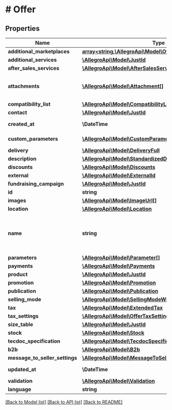 # # Offer

## Properties

Name | Type | Description | Notes
------------ | ------------- | ------------- | -------------
**additional_marketplaces** | [**array<string,\AllegroApi\Model\OfferAdditionalMarketplace>**](OfferAdditionalMarketplace.md) | Settings for each additional marketplace. | [optional]
**additional_services** | [**\AllegroApi\Model\JustId**](JustId.md) |  | [optional]
**after_sales_services** | [**\AllegroApi\Model\AfterSalesServices**](AfterSalesServices.md) |  | [optional]
**attachments** | [**\AllegroApi\Model\Attachment[]**](Attachment.md) | List of offer attachments. You can attach up to 7 files to the offer – one per each attachment type as described in &lt;a href&#x3D;\&quot;/documentation/#operation/createOfferAttachmentUsingPOST\&quot; target&#x3D;\&quot;_blank\&quot;&gt;uploading offer attachments flow&lt;/a&gt;. | [optional]
**compatibility_list** | [**\AllegroApi\Model\CompatibilityList**](CompatibilityList.md) |  | [optional]
**contact** | [**\AllegroApi\Model\JustId**](JustId.md) |  | [optional]
**created_at** | **\DateTime** | Creation date: Format (ISO 8601) - yyyy-MM-dd&#39;T&#39;HH:mm:ss.SSSZ. Cannot be modified. | [optional]
**custom_parameters** | [**\AllegroApi\Model\CustomParameter[]**](CustomParameter.md) | List of custom parameters. You can add up to 4 custom parameters, each containing exactly one value. | [optional]
**delivery** | [**\AllegroApi\Model\DeliveryFull**](DeliveryFull.md) |  | [optional]
**description** | [**\AllegroApi\Model\StandardizedDescription**](StandardizedDescription.md) |  | [optional]
**discounts** | [**\AllegroApi\Model\Discounts**](Discounts.md) |  | [optional]
**external** | [**\AllegroApi\Model\ExternalId**](ExternalId.md) |  | [optional]
**fundraising_campaign** | [**\AllegroApi\Model\JustId**](JustId.md) |  | [optional]
**id** | **string** |  | [optional]
**images** | [**\AllegroApi\Model\ImageUrl[]**](ImageUrl.md) |  | [optional]
**location** | [**\AllegroApi\Model\Location**](Location.md) |  | [optional]
**name** | **string** | Name (title) of an offer. Length cannot be more than 50 characters. Read more: &lt;a href&#x3D;\&quot;../../tutorials/jak-jednym-requestem-wystawic-oferte-powiazana-z-produktem-D7Kj9gw4xFA#tytul-oferty\&quot; target&#x3D;\&quot;_blank\&quot;&gt;PL&lt;/a&gt;  / &lt;a href&#x3D;\&quot;../../tutorials/list-offer-assigned-product-one-request-D7Kj9M71Bu6#offer-title\&quot; target&#x3D;\&quot;_blank\&quot;&gt;EN&lt;/a&gt; . |
**parameters** | [**\AllegroApi\Model\Parameter[]**](Parameter.md) |  | [optional]
**payments** | [**\AllegroApi\Model\Payments**](Payments.md) |  | [optional]
**product** | [**\AllegroApi\Model\JustId**](JustId.md) |  | [optional]
**promotion** | [**\AllegroApi\Model\Promotion**](Promotion.md) |  | [optional]
**publication** | [**\AllegroApi\Model\Publication**](Publication.md) |  | [optional]
**selling_mode** | [**\AllegroApi\Model\SellingModeWithNetPrice**](SellingModeWithNetPrice.md) |  | [optional]
**tax** | [**\AllegroApi\Model\ExtendedTax**](ExtendedTax.md) |  | [optional]
**tax_settings** | [**\AllegroApi\Model\OfferTaxSettings**](OfferTaxSettings.md) |  | [optional]
**size_table** | [**\AllegroApi\Model\JustId**](JustId.md) |  | [optional]
**stock** | [**\AllegroApi\Model\Stock**](Stock.md) |  | [optional]
**tecdoc_specification** | [**\AllegroApi\Model\TecdocSpecification**](TecdocSpecification.md) |  | [optional]
**b2b** | [**\AllegroApi\Model\B2b**](B2b.md) |  | [optional]
**message_to_seller_settings** | [**\AllegroApi\Model\MessageToSellerSettings**](MessageToSellerSettings.md) |  | [optional]
**updated_at** | **\DateTime** | Last update date: Format (ISO 8601) - yyyy-MM-dd&#39;T&#39;HH:mm:ss.SSSZ. Cannot be modified | [optional]
**validation** | [**\AllegroApi\Model\Validation**](Validation.md) |  | [optional]
**language** | **string** | Declared base language of the offer. | [optional]

[[Back to Model list]](../../README.md#models) [[Back to API list]](../../README.md#endpoints) [[Back to README]](../../README.md)
